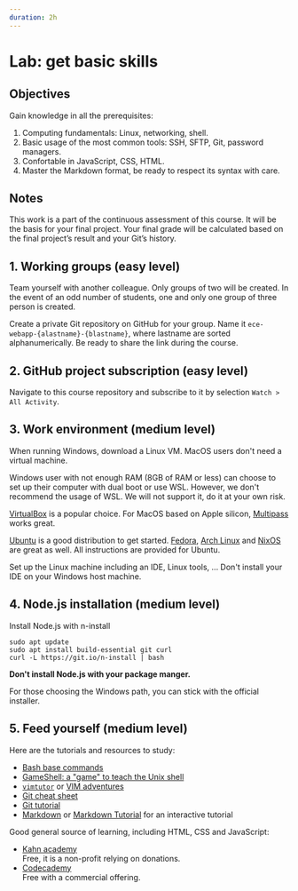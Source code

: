 ```yaml
---
duration: 2h
---
```


# Lab: get basic skills

## Objectives

Gain knowledge in all the prerequisites:

1. Computing fundamentals: Linux, networking, shell.
2. Basic usage of the most common tools: SSH, SFTP, Git, password managers.
3. Confortable in JavaScript, CSS, HTML.
4. Master the Markdown format, be ready to respect its syntax with care.

## Notes

This work is a part of the continuous assessment of this course. It will be the basis for your final project. Your final grade will be calculated based on the final project’s result and your Git’s history.

## 1. Working groups (easy level)

Team yourself with another colleague. Only groups of two will be created. In the
event of an odd number of students, one and only one group of three person is created.

Create a private Git repository on GitHub for your group. Name it `ece-webapp-{alastname}-{blastname}`, where lastname are sorted alphanumerically. Be ready to share the link during the course.

## 2. GitHub project subscription (easy level)

Navigate to this course repository and subscribe to it by selection `Watch > All Activity`.

## 3. Work environment (medium level)

When running Windows, download a Linux VM. MacOS users don't need a virtual machine.

Windows user with not enough RAM (8GB of RAM or less) can choose to set up their computer with dual boot or use WSL. However, we don't recommend the usage of WSL. We will not support it, do it at your own risk.

[VirtualBox](https://www.virtualbox.org/) is a popular choice. For MacOS based on Apple silicon, [Multipass](https://multipass.run/docs/installing-on-macos) works great.

[Ubuntu](https://ubuntu.com/) is a good distribution to get started. [Fedora](https://getfedora.org/), [Arch Linux](https://archlinux.org/) and [NixOS](https://nixos.org/) are great as well. All instructions are provided for Ubuntu.

Set up the Linux machine including an IDE, Linux tools, ... Don't install your IDE on your Windows host machine.

## 4. Node.js installation (medium level)

Install Node.js with n-install
```
sudo apt update
sudo apt install build-essential git curl
curl -L https://git.io/n-install | bash
```

**Don't install Node.js with your package manger.**

For those choosing the Windows path, you can stick with the official installer.

## 5. Feed yourself (medium level)

Here are the tutorials and resources to study:

* [Bash base commands](https://www.educative.io/blog/bash-shell-command-cheat-sheet)
* [GameShell: a "game" to teach the Unix shell](https://github.com/phyver/GameShell)
* [`vimtutor`](https://manpages.ubuntu.com/manpages/bionic/en/man1/vimtutor.1.html) or [VIM adventures](https://vim-adventures.com/)
* [Git cheat sheet](https://git-tower.com/blog/git-cheat-sheet/)
* [Git tutorial](https://git-scm.com/docs/gittutorial)
* [Markdown](https://www.markdownguide.org/) or [Markdown Tutorial](https://www.markdowntutorial.com) for an interactive tutorial

Good general source of learning, including HTML, CSS and JavaScript:

* [Kahn academy](https://www.khanacademy.org/)   
  Free, it is a non-profit relying on donations.
* [Codecademy](https://www.codecademy.com)   
  Free with a commercial offering.
